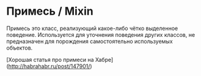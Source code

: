 # Примесь / Mixin

Примесь это класс, реализующий какое-либо чётко выделенное поведение. Используется для уточнения поведения других классов, не предназначен для порождения самостоятельно используемых объектов.

[Хорошая статья про примеси на Хабре] (http://habrahabr.ru/post/147901/)